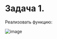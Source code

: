 #  Задача 1. 
Реализовать функцию:

![image](https://github.com/user-attachments/assets/2e0210ae-a505-427d-a2ac-71d6470bbdaf)

